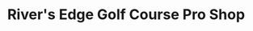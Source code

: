 ---
title: "River's Edge Golf Course Pro Shop"
url: /alpena/rivers-edge-golf-course-pro-shop/
shop: Golf
---